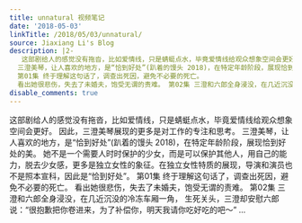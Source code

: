 ```yaml
---
title: unnatural 视频笔记
date: '2018-05-03'
linkTitle: /2018/05/03/unnatural/
source: Jiaxiang Li's Blog
description: |2-
   这部剧给人的感觉没有拖沓，比如爱情线，只是蜻蜓点水，毕竟爱情线给观众想象空间会更好。 因此，三澄美琴展现的更多是对工作的专注和思考。
  三澄美琴，让人喜欢的地方，是“恰到好处”(趴着的馒头 2018)，在特定年龄阶段，展现恰到好处的美。 她不是一个需要人时时保护的少女，而是可以保护其他人，用自己的能力，脱去少女感，更多是独立女性的象征。在独立女性特质的展现，导演和演员也不是照本宣科，因此是“恰到好处”。
  第01集 终于理解这句话了，调查出死因，避免不必要的死亡。
  看出她很悲伤，失去了未婚夫，饱受无谓的责难。 第02集 三澄和六郎全身浸没，在几近沉没的冷冻车厢一角， 生死关头，三澄却安慰六郎说：“很抱歉把你卷进来，为了补偿你，明天我请你吃好吃的吧～” ...
disable_comments: true
---
```

 这部剧给人的感觉没有拖沓，比如爱情线，只是蜻蜓点水，毕竟爱情线给观众想象空间会更好。 因此，三澄美琴展现的更多是对工作的专注和思考。
三澄美琴，让人喜欢的地方，是“恰到好处”(趴着的馒头 2018)，在特定年龄阶段，展现恰到好处的美。 她不是一个需要人时时保护的少女，而是可以保护其他人，用自己的能力，脱去少女感，更多是独立女性的象征。在独立女性特质的展现，导演和演员也不是照本宣科，因此是“恰到好处”。
第01集 终于理解这句话了，调查出死因，避免不必要的死亡。
看出她很悲伤，失去了未婚夫，饱受无谓的责难。 第02集 三澄和六郎全身浸没，在几近沉没的冷冻车厢一角， 生死关头，三澄却安慰六郎说：“很抱歉把你卷进来，为了补偿你，明天我请你吃好吃的吧～” ...